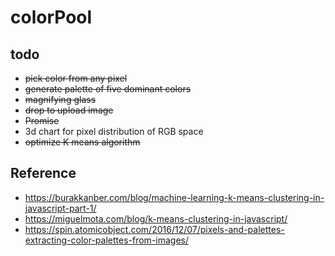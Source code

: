 # colorPool

## todo
- ~~pick color from any pixel~~
- ~~generate palette of five dominant colors~~
- ~~magnifying glass~~
- ~~drop to upload image~~
- ~~Promise~~
- 3d chart for pixel distribution of RGB space
- ~~optimize K means algorithm~~

## Reference
- https://burakkanber.com/blog/machine-learning-k-means-clustering-in-javascript-part-1/
- https://miguelmota.com/blog/k-means-clustering-in-javascript/
- https://spin.atomicobject.com/2016/12/07/pixels-and-palettes-extracting-color-palettes-from-images/
